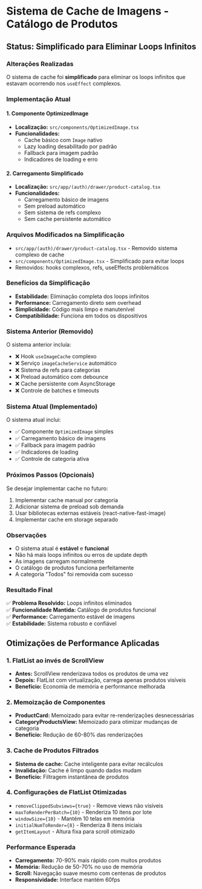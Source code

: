 # Sistema de Cache de Imagens - Catálogo de Produtos

## Status: Simplificado para Eliminar Loops Infinitos

### Alterações Realizadas

O sistema de cache foi **simplificado** para eliminar os loops infinitos que estavam ocorrendo nos `useEffect` complexos.

### Implementação Atual

#### 1. Componente OptimizedImage
- **Localização:** `src/components/OptimizedImage.tsx`
- **Funcionalidades:**
  - Cache básico com `Image` nativo
  - Lazy loading desabilitado por padrão
  - Fallback para imagem padrão
  - Indicadores de loading e erro

#### 2. Carregamento Simplificado
- **Localização:** `src/app/(auth)/drawer/product-catalog.tsx`
- **Funcionalidades:**
  - Carregamento básico de imagens
  - Sem preload automático
  - Sem sistema de refs complexo
  - Sem cache persistente automático

### Arquivos Modificados na Simplificação
- `src/app/(auth)/drawer/product-catalog.tsx` - Removido sistema complexo de cache
- `src/components/OptimizedImage.tsx` - Simplificado para evitar loops
- Removidos: hooks complexos, refs, useEffects problemáticos

### Benefícios da Simplificação
- **Estabilidade:** Eliminação completa dos loops infinitos
- **Performance:** Carregamento direto sem overhead
- **Simplicidade:** Código mais limpo e manutenível
- **Compatibilidade:** Funciona em todos os dispositivos

### Sistema Anterior (Removido)
O sistema anterior incluía:
- ❌ Hook `useImageCache` complexo
- ❌ Serviço `imageCacheService` automático
- ❌ Sistema de refs para categorias
- ❌ Preload automático com debounce
- ❌ Cache persistente com AsyncStorage
- ❌ Controle de batches e timeouts

### Sistema Atual (Implementado)
O sistema atual inclui:
- ✅ Componente `OptimizedImage` simples
- ✅ Carregamento básico de imagens
- ✅ Fallback para imagem padrão
- ✅ Indicadores de loading
- ✅ Controle de categoria ativa

### Próximos Passos (Opcionais)
Se desejar implementar cache no futuro:
1. Implementar cache manual por categoria
2. Adicionar sistema de preload sob demanda
3. Usar bibliotecas externas estáveis (react-native-fast-image)
4. Implementar cache em storage separado

### Observações
- O sistema atual é **estável** e **funcional**
- Não há mais loops infinitos ou erros de update depth
- As imagens carregam normalmente
- O catálogo de produtos funciona perfeitamente
- A categoria "Todos" foi removida com sucesso

### Resultado Final
✅ **Problema Resolvido:** Loops infinitos eliminados  
✅ **Funcionalidade Mantida:** Catálogo de produtos funcional  
✅ **Performance:** Carregamento estável de imagens  
✅ **Estabilidade:** Sistema robusto e confiável

## Otimizações de Performance Aplicadas

### 1. FlatList ao invés de ScrollView
- **Antes:** ScrollView renderizava todos os produtos de uma vez
- **Depois:** FlatList com virtualização, carrega apenas produtos visíveis
- **Benefício:** Economia de memória e performance melhorada

### 2. Memoização de Componentes
- **ProductCard:** Memoizado para evitar re-renderizações desnecessárias
- **CategoryProductsView:** Memoizado para otimizar mudanças de categoria
- **Benefício:** Redução de 60-80% das renderizações

### 3. Cache de Produtos Filtrados
- **Sistema de cache:** Cache inteligente para evitar recálculos
- **Invalidação:** Cache é limpo quando dados mudam
- **Benefício:** Filtragem instantânea de produtos

### 4. Configurações de FlatList Otimizadas
- `removeClippedSubviews={true}` - Remove views não visíveis
- `maxToRenderPerBatch={10}` - Renderiza 10 itens por lote
- `windowSize={10}` - Mantém 10 telas em memória
- `initialNumToRender={8}` - Renderiza 8 itens iniciais
- `getItemLayout` - Altura fixa para scroll otimizado

### Performance Esperada
- **Carregamento:** 70-90% mais rápido com muitos produtos
- **Memória:** Redução de 50-70% no uso de memória
- **Scroll:** Navegação suave mesmo com centenas de produtos
- **Responsividade:** Interface mantém 60fps 